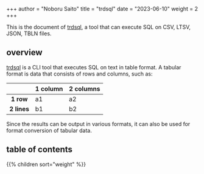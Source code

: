 +++
author = "Noboru Saito"
title = "trdsql"
date = "2023-06-10"
weight = 2
+++

This is the document of [trdsql](https://github.com/noborus/trdsql), a tool that can execute SQL on CSV, LTSV, JSON, TBLN files.

## overview

[trdsql](https://github.com/noborus/trdsql "GitHub/noborus/trdsql") is a CLI tool that executes SQL on text in table format.
A tabular format is data that consists of rows and columns, such as:

| | 1 column | 2 columns |
|:---:|:----|:----|
| **1 row** | a1 | a2 |
| **2 lines** | b1 | b2 |

Since the results can be output in various formats, it can also be used for format conversion of tabular data.

## table of contents

{{% children sort="weight" %}}
